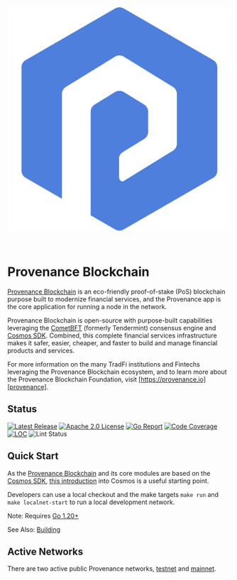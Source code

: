 <div align="center">
<img src="./docs/logo.svg" alt="Provenance"/>
</div>
<br/><br/>

# Provenance Blockchain

[Provenance Blockchain][provenance] is an eco-friendly proof-of-stake (PoS) blockchain purpose built to modernize financial services, and the Provenance app is the core application for running a node in the network.

Provenance Blockchain is open-source with purpose-built capabilities leveraging the [CometBFT](https://docs.cometbft.com) (formerly Tendermint) consensus engine and [Cosmos SDK][cosmos]. Combined, this complete financial services infrastructure makes it safer, easier, cheaper, and faster to build and manage financial products and services.

For more information on the many TradFi institutions and Fintechs leveraging the Provenance Blockchain ecosystem, and to learn more about the Provenance Blockchain Foundation, visit [https://provenance.io][provenance].

## Status

[![Latest Release][release-badge]][release-latest]
[![Apache 2.0 License][license-badge]][license-url]
[![Go Report][goreport-badge]][goreport-url]
[![Code Coverage][cover-badge]][cover-report]
[![LOC][loc-badge]][loc-report]
![Lint Status][lint-badge]

[license-badge]: https://img.shields.io/github/license/provenance-io/provenance.svg
[license-url]: https://github.com/provenance-io/provenance/blob/main/LICENSE
[release-badge]: https://img.shields.io/github/tag/provenance-io/provenance.svg
[release-latest]: https://github.com/provenance-io/provenance/releases/latest
[goreport-badge]: https://goreportcard.com/badge/github.com/provenance-io/provenance
[goreport-url]: https://goreportcard.com/report/github.com/provenance-io/provenance
[cover-badge]: https://codecov.io/gh/provenance-io/provenance/branch/main/graph/badge.svg
[cover-report]: https://codecov.io/gh/provenance-io/provenance
[loc-badge]: https://tokei.rs/b1/github/provenance-io/provenance
[loc-report]: https://github.com/provenance-io/provenance
[lint-badge]: https://github.com/provenance-io/provenance/workflows/Lint/badge.svg
[provenance]: https://provenance.io/
[cosmos]: https://cosmos.network/

## Quick Start

As the [Provenance Blockchain][provenance] and its core modules are based on the [Cosmos SDK][cosmos], [this introduction](https://docs.cosmos.network/v0.47/learn/intro/overview) into Cosmos is a useful starting point.

Developers can use a local checkout and the make targets `make run` and `make localnet-start` to run a local development network.

Note: Requires [Go 1.20+](https://golang.org/dl/)

See Also: [Building](docs/Building.md)

## Active Networks

There are two active public Provenance networks, [testnet](https://github.com/provenance-io/testnet) and [mainnet](https://github.com/provenance-io/mainnet).
